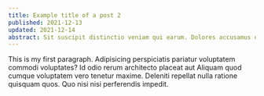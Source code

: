```yaml
---
title: Example title of a post 2
published: 2021-12-13
updated: 2021-12-14
abstract: Sit suscipit distinctio veniam qui earum. Dolores accusamus esse animi eaque voluptatibus officiis Sequi ipsa voluptas vel veritatis nam veritatis.
---
```


This is my first paragraph. Adipisicing perspiciatis pariatur voluptatem
commodi voluptates? Id odio rerum architecto placeat aut Aliquam quod cumque
voluptatem vero tenetur maxime. Deleniti repellat nulla ratione quisquam quos.
Quo nisi nisi perferendis impedit.

